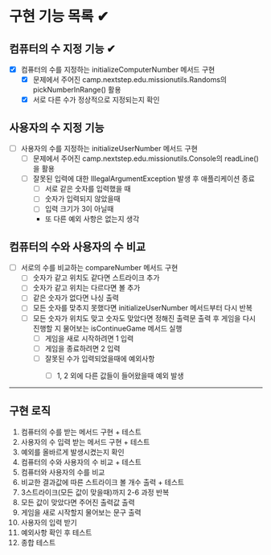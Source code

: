 #  구현 기능 목록 ✔

## 컴퓨터의 수 지정 기능 ✔
- [x] 컴퓨터의 수를 지정하는 initializeComputerNumber 메서드 구현
  - [x] 문제에서 주어진 camp.nextstep.edu.missionutils.Randoms의 pickNumberInRange() 활용
  - [x] 서로 다른 수가 정상적으로 지정되는지 확인
## 사용자의 수 지정 기능
- [ ] 사용자의 수를 지정하는 initializeUserNumber 메서드 구현
  - [ ] 문제에서 주어진 camp.nextstep.edu.missionutils.Console의 readLine()을 활용
  - [ ] 잘못된 입력에 대한 IllegalArgumentException 발생 후 애플리케이션 종료
    - [ ] 서로 같은 숫자를 입력했을 때
    - [ ] 숫자가 입력되지 않았을때
    - [ ] 입력 크기가 3이 아닐때
    - 또 다른 예외 사항은 없는지 생각
## 컴퓨터의 수와 사용자의 수 비교
 - [ ] 서로의 수를 비교하는 compareNumber 메서드 구현 
   - [ ] 숫자가 같고 위치도 같다면 스트라이크 추가
   - [ ] 숫자가 같고 위치는 다르다면 볼 추가
   - [ ] 같은 숫자가 없다면 나싱 출력
   - [ ] 모든 숫자를 맞추지 못했다면 initializeUserNumber 메서드부터 다시 반복
   - [ ] 모든 숫자가 위치도 맞고 숫자도 맞았다면 정해진 출력문 출력 후 게임을 다시 진행할 지 물어보는 isContinueGame 메서드 실행
     - [ ] 게임을 새로 시작하려면 1 입력
     - [ ] 게임을 종료하려면 2 입력
     - [ ] 잘못된 수가 입력되었을때에 예외사항
       - [ ] 1, 2 외에 다른 값들이 들어왔을때 예외 발생


---

## 구현 로직
1. 컴퓨터의 수를 받는 메서드 구현 + 테스트
2. 사용자의 수 입력 받는 메서드 구현 + 테스트
3. 예외를 올바르게 발생시켰는지 확인
4. 컴퓨터의 수와 사용자의 수 비교  + 테스트
5. 컴퓨터와 사용자의 수를 비교
6. 비교한 결과값에 따른 스트라이크 볼 개수 출력 + 테스트
7. 3스트라이크(모든 값이 맞을때)까지 2-6 과정 반복
8. 모든 값이 맞았다면 주어진 출력값 출력 
9. 게임을 새로 시작할지 물어보는 문구 출력
10. 사용자의 입력 받기 
11. 예외사항 확인 후 테스트
12. 종합 테스트
